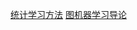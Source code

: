 [统计学习方法](https://github.com/datawhalechina/statistical-learning-method-solutions-manual)
[图机器学习导论](https://github.com/TommyZihao/zihao_course/blob/main/CS224W/1-Intro.md)